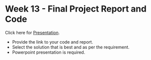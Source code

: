 # Week 13 - Final Project Report and Code

Click here for [Presentation](https://company-customer-churn-a-ehqk2n5.gamma.site/).

- Provide the link to your code and report. 
- Select the solution that is best and as per the requirement. 
- Powerpoint presentation is required.
